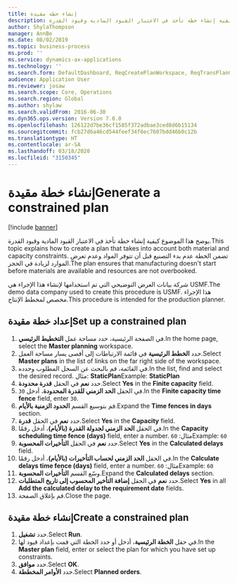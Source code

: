 ```yaml
---
title: إنشاء خطة مقيدة
description: يوضح هذا الموضوع كيفية إنشاء خطة تأخذ في الاعتبار القيود المادية وقيود القدرة.
author: ShylaThompson
manager: AnnBe
ms.date: 08/02/2019
ms.topic: business-process
ms.prod: ''
ms.service: dynamics-ax-applications
ms.technology: ''
ms.search.form: DefaultDashboard, ReqCreatePlanWorkspace, ReqTransPlanCard, ReqPlanSched
audience: Application User
ms.reviewer: josaw
ms.search.scope: Core, Operations
ms.search.region: Global
ms.author: shylaw
ms.search.validFrom: 2016-06-30
ms.dyn365.ops.version: Version 7.0.0
ms.openlocfilehash: 126122d7be36cf1585f372adbae3ced8d6b15134
ms.sourcegitcommit: fcb27d6a46cd544feef34f6ec7607bdd46b0c12b
ms.translationtype: HT
ms.contentlocale: ar-SA
ms.lasthandoff: 03/18/2020
ms.locfileid: "3150345"
---
```

# <a name="generate-a-constrained-plan"></a><span data-ttu-id="2c686-103">إنشاء خطة مقيدة</span><span class="sxs-lookup"><span data-stu-id="2c686-103">Generate a constrained plan</span></span>

[!include [banner](../../includes/banner.md)]

<span data-ttu-id="2c686-104">يوضح هذا الموضوع كيفية إنشاء خطة تأخذ في الاعتبار القيود المادية وقيود القدرة.</span><span class="sxs-lookup"><span data-stu-id="2c686-104">This topic explains how to create a plan that takes into account both material and capacity constraints.</span></span> <span data-ttu-id="2c686-105">تضمن الخطة عدم بدء التصنيع قبل أن تتوفر المواد وعدم تعرض الموارد لزيادة في الحجز.</span><span class="sxs-lookup"><span data-stu-id="2c686-105">The plan ensures that manufacturing doesn't start before materials are available and resources are not overbooked.</span></span> 

<span data-ttu-id="2c686-106">شركة بيانات العرض التوضيحي التي تم استخدامها لإنشاء هذا الإجراء هي USMF.</span><span class="sxs-lookup"><span data-stu-id="2c686-106">The demo data company used to create this procedure is USMF.</span></span> <span data-ttu-id="2c686-107">هذا الإجراء مخصص لمخطط الإنتاج‬.</span><span class="sxs-lookup"><span data-stu-id="2c686-107">This procedure is intended for the production planner.</span></span>


## <a name="set-up-a-constrained-plan"></a><span data-ttu-id="2c686-108">إعداد خطة مقيدة</span><span class="sxs-lookup"><span data-stu-id="2c686-108">Set up a constrained plan</span></span>
1. <span data-ttu-id="2c686-109">في الصفحة الرئيسية، حدد مساحة عمل **التخطيط الرئيسي**.</span><span class="sxs-lookup"><span data-stu-id="2c686-109">In the home page, select the **Master planning** workspace.</span></span>
2. <span data-ttu-id="2c686-110">حدد **الخطط الرئيسية** في قائمة الارتباطات إلى أقصى يسار مساحة العمل.</span><span class="sxs-lookup"><span data-stu-id="2c686-110">Select **Master plans** in the list of links on the far right side of the workspace.</span></span>
3. <span data-ttu-id="2c686-111">في القائمة، قم بالبحث عن السجل المطلوب وحدده.</span><span class="sxs-lookup"><span data-stu-id="2c686-111">In the list, find and select the desired record.</span></span> <span data-ttu-id="2c686-112">مثال: **StaticPlan**</span><span class="sxs-lookup"><span data-stu-id="2c686-112">Example: **StaticPlan**</span></span>  
4. <span data-ttu-id="2c686-113">حدد **نعم** في الحقل **قدرة محدودة‬**.</span><span class="sxs-lookup"><span data-stu-id="2c686-113">Select **Yes** in the **Finite capacity** field.</span></span>
5. <span data-ttu-id="2c686-114">في الحقل **الحد الزمني للقدرة المحدودة‬**، أدخل `30`.</span><span class="sxs-lookup"><span data-stu-id="2c686-114">In the **Finite capacity time fence** field, enter `30`.</span></span>
6. <span data-ttu-id="2c686-115">قم بتوسيع القسم **الحدود الزمنية بالأيام**.</span><span class="sxs-lookup"><span data-stu-id="2c686-115">Expand the **Time fences in days** section.</span></span>
7. <span data-ttu-id="2c686-116">حدد **نعم** في الحقل **قدرة**.</span><span class="sxs-lookup"><span data-stu-id="2c686-116">Select **Yes** in the **Capacity** field.</span></span>
8. <span data-ttu-id="2c686-117">في الحقل **الحد الزمني لجدولة القدرة (بالأيام)‬**، أدخل رقمًا.</span><span class="sxs-lookup"><span data-stu-id="2c686-117">In the **Capacity scheduling time fence (days)** field, enter a number.</span></span> <span data-ttu-id="2c686-118">مثال: `60`</span><span class="sxs-lookup"><span data-stu-id="2c686-118">Example: `60`</span></span>  
9. <span data-ttu-id="2c686-119">حدد **نعم** في الحقل **التأخيرات المحسوبة**‬.</span><span class="sxs-lookup"><span data-stu-id="2c686-119">Select **Yes** in the **Calculated delays** field.</span></span>
10. <span data-ttu-id="2c686-120">في الحقل **الحد الزمني لحساب التأخيرات (بالأيام)‬‬**، أدخل رقمًا.</span><span class="sxs-lookup"><span data-stu-id="2c686-120">In the **Calculate delays time fence (days)** field, enter a number.</span></span> <span data-ttu-id="2c686-121">مثال: `60`</span><span class="sxs-lookup"><span data-stu-id="2c686-121">Example: `60`</span></span> 
11. <span data-ttu-id="2c686-122">وسّع القسم **التأخيرات المحسوبة**.</span><span class="sxs-lookup"><span data-stu-id="2c686-122">Expand the **Calculated delays** section.</span></span>
12. <span data-ttu-id="2c686-123">حدد **نعم** في الحقل **إضافة التأخير المحسوب إلى تاريخ المتطلبات**‬.</span><span class="sxs-lookup"><span data-stu-id="2c686-123">Select **Yes** in all **Add the calculated delay to the requirement date** fields.</span></span>
13. <span data-ttu-id="2c686-124">قم بإغلاق الصفحة.</span><span class="sxs-lookup"><span data-stu-id="2c686-124">Close the page.</span></span>

## <a name="create-a-constrained-plan"></a><span data-ttu-id="2c686-125">إنشاء خطة مقيدة</span><span class="sxs-lookup"><span data-stu-id="2c686-125">Create a constrained plan</span></span>
1. <span data-ttu-id="2c686-126">حدد **تشغيل**.</span><span class="sxs-lookup"><span data-stu-id="2c686-126">Select **Run**.</span></span>
2. <span data-ttu-id="2c686-127">في حقل **الخطة الرئيسية**، أدخل أو حدد الخطة التي قمت بإعداد قيود لها.</span><span class="sxs-lookup"><span data-stu-id="2c686-127">In the **Master plan** field, enter or select the plan for which you have set up constraints.</span></span>  
3. <span data-ttu-id="2c686-128">حدد **موافق**.</span><span class="sxs-lookup"><span data-stu-id="2c686-128">Select **OK**.</span></span>
4. <span data-ttu-id="2c686-129">حدد **الأوامر المخططة‬**.</span><span class="sxs-lookup"><span data-stu-id="2c686-129">Select **Planned orders**.</span></span>

